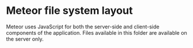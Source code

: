 # Meteor file system layout

Meteor uses JavaScript for both the server-side and client-side components of the application. Files available in this folder are available on the server only.
